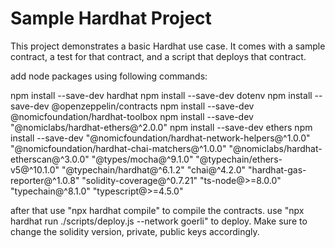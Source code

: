 # Sample Hardhat Project

This project demonstrates a basic Hardhat use case. It comes with a sample contract, a test for that contract, and a script that deploys that contract.

add node packages using following commands:

npm install --save-dev hardhat
npm install --save-dev dotenv
npm install --save-dev @openzeppelin/contracts
npm install --save-dev @nomicfoundation/hardhat-toolbox
npm install --save-dev "@nomiclabs/hardhat-ethers@^2.0.0"
npm install --save-dev ethers
npm install --save-dev "@nomicfoundation/hardhat-network-helpers@^1.0.0" "@nomicfoundation/hardhat-chai-matchers@^1.0.0" "@nomiclabs/hardhat-etherscan@^3.0.0" "@types/mocha@^9.1.0" "@typechain/ethers-v5@^10.1.0" "@typechain/hardhat@^6.1.2" "chai@^4.2.0" "hardhat-gas-reporter@^1.0.8" "solidity-coverage@^0.7.21" "ts-node@>=8.0.0" "typechain@^8.1.0" "typescript@>=4.5.0"


after that use "npx hardhat compile" to compile the contracts.
use "npx hardhat run ./scripts/deploy.js --network goerli" to deploy. 
Make sure to change the solidity version, private, public keys accordingly.
